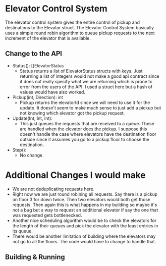 # Elevator Control System

The elevator control system gives the entire control of pickup and
destinations to the Elevator struct. The Elevator Control System
basically uses a simple round robin algorithm to queue pickup requests
to the next increment of the elevator that is available.

## Change to the API

  - Status(): []ElevatorStatus
    - Status returns a list of ElevatorStatus structs with keys. Just
      returning a list of integers would not make a good api contract
      since it does not really specify what we are returning which is
      prone to error from the users of the API. I used a struct here
      but a hash of values would have also worked.
 - Pickup(int, Direction): int
    - Pickup returns the elevatorId since we will need to use it for
      the update. It doesn't seem to make much sense to just add a
      pickup but not knowing which elevator got the pickup
      request.
 - Update(Int, Int, Int):
    - This just queues the requests that are received to a
      queue. These are handled when the elevator does the pickup. I
      suppose this doesn't handle the case where elevators have the
      destination floor outside since it assumes you go to a pickup
      floor to choose the destination.
 - Step():
    - No change.

# Additional Changes I would make

 - We are not deduplicating requests here.
 - Right now we are just round robining all requests. Say there is a
   pickup on floor 3 for down twice. Then two elevators would both get
   those requests. Then again this is what happens in my building so
   maybe it's not a bug but a way to request an additional elevator if
   say the one that was requested gets bottlenecked.
 - Another nice scheduling algorithm would be to check the elevators
   for the length of their queues and pick the elevator with the least
   entries in its queue.
 - There would be another limitation of building where the elevators
   may not go to all the floors. The code would have to change to
   handle that.

## Building & Running
